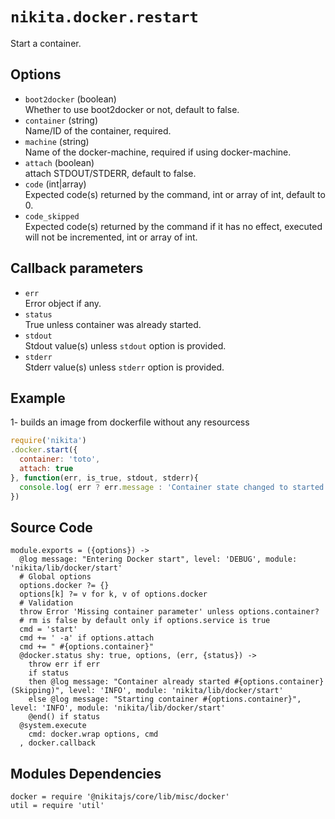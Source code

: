 
# `nikita.docker.restart`

Start a container.

## Options

* `boot2docker` (boolean)   
  Whether to use boot2docker or not, default to false.
* `container` (string)   
  Name/ID of the container, required.
* `machine` (string)   
  Name of the docker-machine, required if using docker-machine.
* `attach` (boolean)   
  attach STDOUT/STDERR, default to false.
* `code` (int|array)   
  Expected code(s) returned by the command, int or array of int, default to 0.
* `code_skipped`   
  Expected code(s) returned by the command if it has no effect, executed will
  not be incremented, int or array of int.

## Callback parameters

* `err`   
  Error object if any.
* `status`   
  True unless container was already started.
* `stdout`   
  Stdout value(s) unless `stdout` option is provided.
* `stderr`   
  Stderr value(s) unless `stderr` option is provided.

## Example

1- builds an image from dockerfile without any resourcess

```javascript
require('nikita')
.docker.start({
  container: 'toto',
  attach: true
}, function(err, is_true, stdout, stderr){
  console.log( err ? err.message : 'Container state changed to started: ' + status);
})
```

## Source Code

    module.exports = ({options}) ->
      @log message: "Entering Docker start", level: 'DEBUG', module: 'nikita/lib/docker/start'
      # Global options
      options.docker ?= {}
      options[k] ?= v for k, v of options.docker
      # Validation
      throw Error 'Missing container parameter' unless options.container?
      # rm is false by default only if options.service is true
      cmd = 'start'
      cmd += ' -a' if options.attach
      cmd += " #{options.container}"
      @docker.status shy: true, options, (err, {status}) ->
        throw err if err
        if status
        then @log message: "Container already started #{options.container} (Skipping)", level: 'INFO', module: 'nikita/lib/docker/start'
        else @log message: "Starting container #{options.container}", level: 'INFO', module: 'nikita/lib/docker/start'
        @end() if status
      @system.execute
        cmd: docker.wrap options, cmd
      , docker.callback

## Modules Dependencies

    docker = require '@nikitajs/core/lib/misc/docker'
    util = require 'util'
